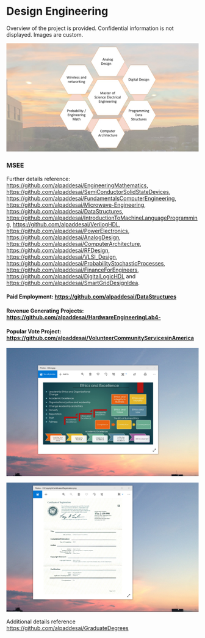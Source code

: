 # Design Engineering

Overview of the project is provided. Confidential information is not displayed. Images are custom.

![image](MSEE.jpg)

### MSEE
Further details reference: https://github.com/alpaddesai/EngineeringMathematics,  https://github.com/alpaddesai/SemiConductorSolidStateDevices,   https://github.com/alpaddesai/FundamentalsComputerEngineering, https://github.com/alpaddesai/Microwave-Engineering, https://github.com/alpaddesai/DataStructures, https://github.com/alpaddesai/IntroductionToMachineLanguageProgramming, https://github.com/alpaddesai/VerilogHDL,   https://github.com/alpaddesai/PowerElectronics, https://github.com/alpaddesai/AnalogDesign,   https://github.com/alpaddesai/ComputerArchitecture,    https://github.com/alpaddesai/RFDesign, https://github.com/alpaddesai/VLSI_Design, https://github.com/alpaddesai/ProbabilityStochasticProcesses, https://github.com/alpaddesai/FinanceForEngineers, https://github.com/alpaddesai/DigitalLogicHDL and https://github.com/alpaddesai/SmartGridDesignIdea.

#### Paid Employment: https://github.com/alpaddesai/DataStructures
#### Revenue Generating Projects: https://github.com/alpaddesai/HardwareEngineeringLab4- 
#### Popular Vote Project: https://github.com/alpaddesai/VolunteerCommunityServicesinAmerica

![image](EthicsandExcellence.png)

![image](USCopyrightCertificate.png)

Additional details reference https://github.com/alpaddesai/GraduateDegrees 

